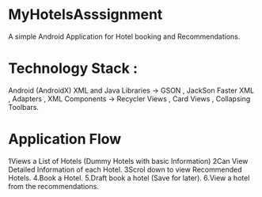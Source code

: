 # MyHotelsAsssignment
A simple Android Application for Hotel booking and Recommendations.

 
 # Technology Stack : 
Android (AndroidX)
XML and Java
Libraries -> GSON , JackSon Faster XML , Adapters , 
XML Components -> Recycler Views , Card Views , Collapsing Toolbars.
 
# Application Flow
1Views a List of Hotels (Dummy Hotels with basic Information)
2Can View Detailed Information of each Hotel.
3Scrol down to view Recommended Hotels.
4.Book a Hotel.
5.Draft book a hotel (Save for later).
6.View a hotel from the recommendations.

